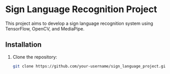# Sign Language Recognition Project

This project aims to develop a sign language recognition system using TensorFlow, OpenCV, and MediaPipe.

## Installation

1. Clone the repository:
   ```bash
   git clone https://github.com/your-username/sign_language_project.git
 
